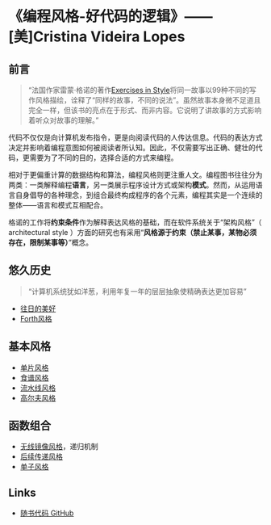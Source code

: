 # 《编程风格-好代码的逻辑》—— [美]Cristina Videira Lopes

## 前言

> “法国作家雷蒙·格诺的著作[Exercises in Style](https://en.wikipedia.org/wiki/Exercises_in_Style)将同一故事以99种不同的写作风格描绘，诠释了“同样的故事，不同的说法”。虽然故事本身微不足道且完全一样，但该书的亮点在于形式、而非内容。它说明了讲故事的方式影响着听众对故事的理解。”

代码不仅仅是向计算机发布指令，更是向阅读代码的人传达信息。代码的表达方式决定并影响着编程意图如何被阅读者所认知。因此，不仅需要写出正确、健壮的代码，更需要为了不同的目的，选择合适的方式来编程。

相对于更偏重计算的数据结构和算法，编程风格则更注重人文。编程图书往往分为两类：一类解释编程**语言**，另一类展示程序设计方式或架构**模式**。然而，从运用语言自身倡导的各种理念，到组合最终构成程序的各个元素，编程其实是一个连续的整体——语言和模式互相配合。

格诺的工作将**约束条件**作为解释表达风格的基础，而在软件系统关于“架构风格”（ architectural style ）方面的研究也有采用“**风格源于约束（禁止某事，某物必须存在，限制某事等）**”概念。

## 悠久历史

> “计算机系统犹如洋葱，利用年复一年的层层抽象使精确表达更加容易”

- [往日的美好](./011-good-old-times/README.md)
- [Forth风格](./012-go-forth/README.md)

## 基本风格

- [单片风格](./021-monolith/README.md)
- [食谱风格](./022-cookbook/README.md)
- [流水线风格](./023-pipeline/README.md)
- [高尔夫风格](./024-code-golf/README.md)

## 函数组合

- [无线镜像风格](./031-infinite-mirror/README.md)，递归机制
- [后续传递风格](./032-kick-forward/README.md)
- [单子风格](./033-all-in-one/README.md)

## Links

- [随书代码 GitHub](https://github.com/crista/exercises-in-programming-style)
